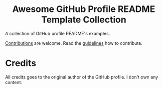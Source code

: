 # <center> Awesome GitHub Profile README Template Collection </center>

A collection of GitHub profile README's examples.

[Contributions](https://github.com/themlphdstudent/awesome-github-profile-readme-templates/blob/master/CONTRIBUTING.md) are welcome. Read the [guidelines](https://github.com/themlphdstudent/awesome-github-profile-readme-templates/blob/master/CONTRIBUTING.md) how to contribute.

# Credits
All credits goes to the original author of the GitHub profile. I don't own any content.